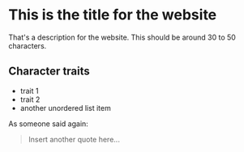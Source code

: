 # This is the title for the website

That's a description for the website. This should be around 30 to 50 characters.

## Character traits

* trait 1
* trait 2
* another unordered list item

As someone said again:
> Insert another quote here...
